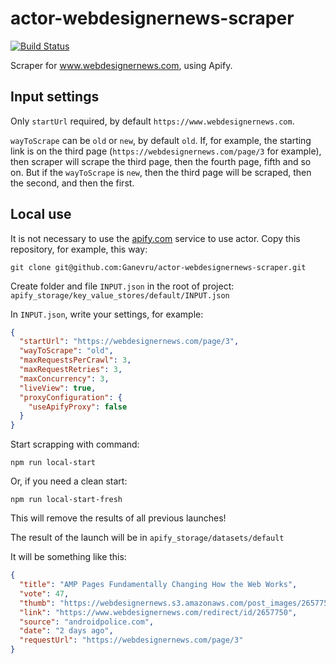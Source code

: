 # actor-webdesignernews-scraper

[![Build Status](https://travis-ci.com/Ganevru/actor-webdesignernews-scraper.svg?branch=master)](https://travis-ci.com/Ganevru/actor-webdesignernews-scraper)

Scraper for www.webdesignernews.com, using Apify.

## Input settings

Only `startUrl` required, by default `https://www.webdesignernews.com`.

`wayToScrape` can be `old` or `new`, by default `old`. If, for example, the starting link is on the third page (`https://webdesignernews.com/page/3` for example), then scraper will scrape the third page, then the fourth page, fifth and so on. But if the `wayToScrape` is `new`, then the third page will be scraped, then the second, and then the first.

## Local use

It is not necessary to use the [apify.com](https://apify.com) service to use actor. Copy this repository, for example, this way:

```
git clone git@github.com:Ganevru/actor-webdesignernews-scraper.git
```

Create folder and file `INPUT.json` in the root of project: `apify_storage/key_value_stores/default/INPUT.json`

In `INPUT.json`, write your settings, for example:

```json
{
  "startUrl": "https://webdesignernews.com/page/3",
  "wayToScrape": "old",
  "maxRequestsPerCrawl": 3,
  "maxRequestRetries": 3,
  "maxConcurrency": 3,
  "liveView": true,
  "proxyConfiguration": {
    "useApifyProxy": false
  }
}
```

Start scrapping with command:

```
npm run local-start
```

Or, if you need a clean start:

```
npm run local-start-fresh
```

This will remove the results of all previous launches!

The result of the launch will be in `apify_storage/datasets/default`

It will be something like this:

```json
{
  "title": "AMP Pages Fundamentally Changing How the Web Works",
  "vote": 47,
  "thumb": "https://webdesignernews.s3.amazonaws.com/post_images/2657750/vlcsnap-2019-04-17-00h58m00s057-728x407-1d95-140x112.jpg",
  "link": "https://www.webdesignernews.com/redirect/id/2657750",
  "source": "androidpolice.com",
  "date": "2 days ago",
  "requestUrl": "https://webdesignernews.com/page/3"
}
```